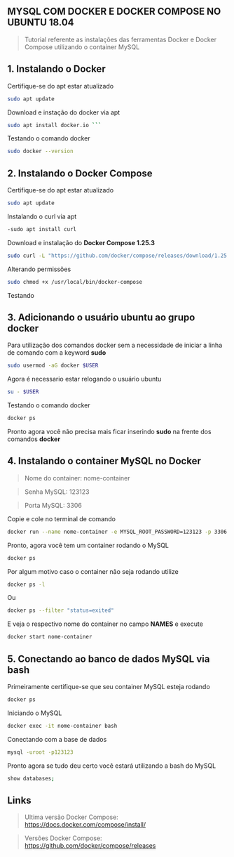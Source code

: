 ## MYSQL COM DOCKER E DOCKER COMPOSE NO UBUNTU 18.04

> Tutorial referente as instalações das ferramentas Docker e Docker Compose utilizando o container MySQL

## 1. Instalando o Docker

Certifique-se do apt estar atualizado

```sh 
sudo apt update
```

Download e instação do docker via apt

```sh 
sudo apt install docker.io ```
```

Testando o comando docker

```sh 
sudo docker --version 
```

## 2. Instalando o Docker Compose

Certifique-se do apt estar atualizado

```sh 
sudo apt update
```
Instalando o curl via apt

```sh
-sudo apt install curl
```

Download e instalação do **Docker Compose 1.25.3**

```sh   
sudo curl -L "https://github.com/docker/compose/releases/download/1.25.3/docker-compose-$(uname -s)-$(uname -m)" -o /usr/local/bin/docker-compose 
```

Alterando permissões

```sh 
sudo chmod +x /usr/local/bin/docker-compose
```

Testando

## 3. Adicionando o usuário ubuntu ao grupo docker
Para utilização dos comandos docker sem a necessidade de iniciar a linha de comando com a keyword **sudo**

```sh 
sudo usermod -aG docker $USER
```

Agora é necessario estar relogando o usuário ubuntu

```sh 
su - $USER
```

Testando o comando docker

```sh 
docker ps
```
Pronto agora você não precisa mais ficar inserindo **sudo** na frente dos comandos **docker**

## 4. Instalando o container MySQL no Docker

> Nome do container:  nome-container

> Senha MySQL: 123123

> Porta MySQL: 3306

Copie e cole no terminal de comando

```sh 
docker run --name nome-container -e MYSQL_ROOT_PASSWORD=123123 -p 3306:3306 -d mysql
```
Pronto, agora você tem um container rodando o MySQL

```sh 
docker ps
```

Por algum motivo caso o container não seja rodando utilize

```sh 
docker ps -l
```
Ou

```sh
docker ps --filter "status=exited"
```
E veja o respectivo nome do container no campo **NAMES** e execute

```sh
docker start nome-container
``````
## 5. Conectando ao banco de dados MySQL via bash

Primeiramente certifique-se que seu container MySQL esteja rodando

```sh 
docker ps
```

Iniciando o MySQL 

```sh 
docker exec -it nome-container bash 
```

Conectando com a base de dados

```sh 
mysql -uroot -p123123
```

Pronto agora se tudo deu certo você estará utilizando a bash do MySQL

```sh 
show databases;
```

## Links

>  Ultima versão Docker Compose: https://docs.docker.com/compose/install/

>  Versões Docker Compose:  https://github.com/docker/compose/releases





